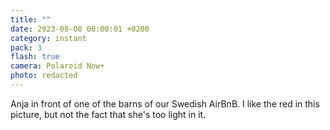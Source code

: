 ```yaml
---
title: ""
date: 2023-08-08 00:00:01 +0200
category: instant
pack: 3
flash: true
camera: Polaroid Now+
photo: redacted
---
```

Anja in front of one of the barns of our Swedish AirBnB. I like the red in this picture, but not the fact that she's too light in it.